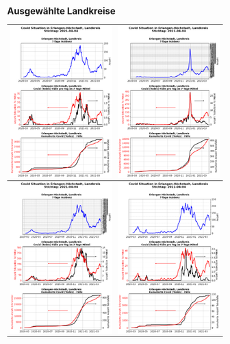 ## Ausgewählte Landkreise

<img src="https://raw.githubusercontent.com/HrRodan/RKI_COVID19_DATA/master/Auswertung/Landkreise/covid_lk_9562.png" width="400">|<img src="https://raw.githubusercontent.com/HrRodan/RKI_COVID19_DATA/master/Auswertung/Landkreise/covid_lk_14523.png" width="400">|
:---:|:---:|
<img src="https://raw.githubusercontent.com/HrRodan/RKI_COVID19_DATA/master/Auswertung/Landkreise/covid_lk_9564.png" width="400">|<img src="https://raw.githubusercontent.com/HrRodan/RKI_COVID19_DATA/master/Auswertung/Landkreise/covid_lk_9572.png" width="400">|
